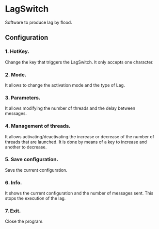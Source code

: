 # LagSwitch
Software to produce lag by flood.

## Configuration
### 1. HotKey.
Change the key that triggers the LagSwitch. It only accepts one character.

### 2. Mode.
It allows to change the activation mode and the type of Lag.

### 3. Parameters.
It allows modifying the number of threads and the delay between messages.

### 4. Management of threads.
It allows activating/deactivating the increase or decrease of the number of threads that are launched. It is done by means of a key to increase and another to decrease.

### 5. Save configuration.
Save the current configuration.

### 6. Info.
It shows the current configuration and the number of messages sent. This stops the execution of the lag.

### 7. Exit.
Close the program.
